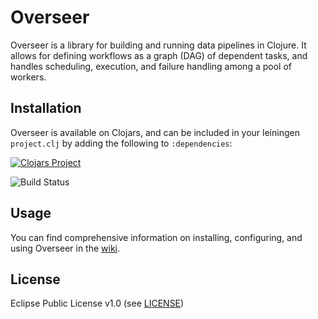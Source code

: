 # Overseer

Overseer is a library for building and running data pipelines in Clojure.
It allows for defining workflows as a graph (DAG) of dependent tasks, and handles
scheduling, execution, and failure handling among a pool of workers.

## Installation

Overseer is available on Clojars, and can be included in your leiningen `project.clj` by adding the following to `:dependencies`:

[![Clojars Project](http://clojars.org/io.framed/overseer/latest-version.svg)](http://clojars.org/io.framed/overseer)

![Build Status](https://circleci.com/gh/framed-data/overseer.svg?style=shield&circle-token=caf3faafe0f68217721b26e571a84bc1088b5801)

## Usage
You can find comprehensive information on installing, configuring, and using Overseer in the [wiki](https://github.com/framed-data/overseer/wiki).

## License
Eclipse Public License v1.0 (see [LICENSE](https://github.com/framed-data/overseer/blob/master/LICENSE))
